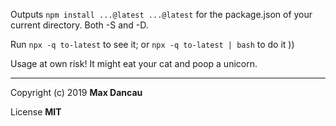 Outputs ```npm install ...@latest ...@latest``` for the package.json of your current directory. Both -S and -D.

Run ```npx -q to-latest``` to see it; or ```npx -q to-latest | bash``` to do it ))

Usage at own risk! It might eat your cat and poop a unicorn.

---

Copyright (c) 2019 **Max Dancau**

License **MIT**